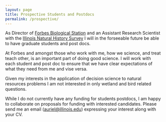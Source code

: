 ```yaml
---
layout: page
title: Prospective Students and Postdocs
permalink: /prospective/
---
```


As Director of [Forbes Biological Station](https://www.inhs.illinois.edu/fieldstations/forbes/) and an Assistant Research Scientist with the [Illinois Natural History Survey](https://www.inhs.illinois.edu/) I will in the forseeable future be able to have graduate students and post docs. 

At Forbes and amongst those who work with me, how we science, and treat teach other, is an important part of doing good science. I will work with each student and post doc to ensure that we have clear expectations of what they need from me and vise versa. 

Given my interests in the application of decision science to natural resources problems I am not interested in only wetland and bird related questions. 

While I do not currently have any funding for students postdocs, I am happy to collaborate on proposals for funding with interested candidates. Please send me an email (auriel@illinois.edu) expressing your interest along with your CV.
